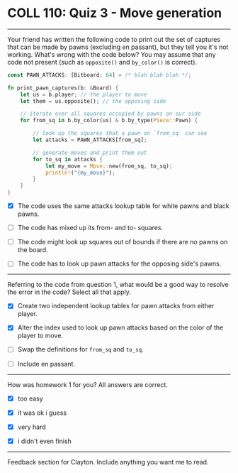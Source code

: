 # COLL 110: Quiz 3 - Move generation

---

Your friend has written the following code to print out the set of captures that can be made by
pawns (excluding en passant), but they tell you it's not working.
What's wrong with the code below?
You may assume that any code not present (such as `opposite()` and `by_color()` is correct).

```rust
const PAWN_ATTACKS: [Bitboard; 64] = /* blah blah blah */;

fn print_pawn_captures(b: &Board) {
    let us = b.player; // the player to move
    let them = us.opposite(); // the opposing side

    // iterate over all squares occupied by pawns on our side
    for from_sq in b.by_color(us) & b.by_type(Piece::Pawn) {

        // look up the squares that a pawn on `from_sq` can see
        let attacks = PAWN_ATTACKS[from_sq];

        // generate moves and print them out
        for to_sq in attacks {
            let my_move = Move::new(from_sq, to_sq);
            println!("{my_move}");
        }
    }
}
```

- [x] The code uses the same attacks lookup table for white pawns and black pawns.

- [ ] The code has mixed up its from- and to- squares.

- [ ] The code might look up squares out of bounds if there are no pawns on the board.

- [ ] The code has to look up pawn attacks for the opposing side's pawns.

---

Referring to the code from question 1, what would be a good way to resolve the error in the code?
Select all that apply.

- [x] Create two independent lookup tables for pawn attacks from either player.

- [x] Alter the index used to look up pawn attacks based on the color of the player to move.

- [ ] Swap the definitions for `from_sq` and `to_sq`.

- [ ] Include en passant.

---

How was homework 1 for you?
All answers are correct.

- [x] too easy

- [x] it was ok i guess

- [x] very hard

- [x] i didn't even finish

---

Feedback section for Clayton.
Include anything you want me to read.
